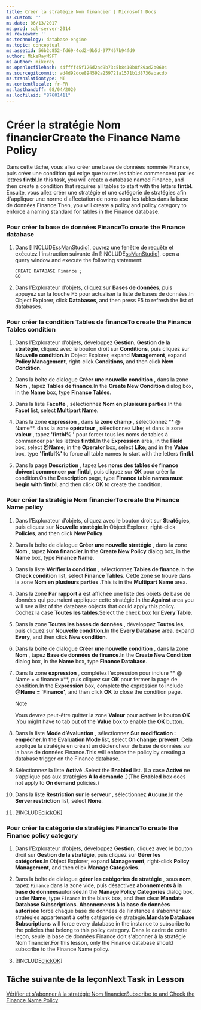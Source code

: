 ```yaml
---
title: Créer la stratégie Nom financier | Microsoft Docs
ms.custom: ''
ms.date: 06/13/2017
ms.prod: sql-server-2014
ms.reviewer: ''
ms.technology: database-engine
ms.topic: conceptual
ms.assetid: 56b2c852-fd69-4cd2-9b5d-977467b94fd9
author: MikeRayMSFT
ms.author: mikeray
ms.openlocfilehash: 44ffff45f126d2ad9b73c5b8410b8f89ad2b0604
ms.sourcegitcommit: ad4d92dce894592a259721a1571b1d8736abacdb
ms.translationtype: MT
ms.contentlocale: fr-FR
ms.lasthandoff: 08/04/2020
ms.locfileid: "87601411"
---
```

# <a name="create-the-finance-name-policy"></a><span data-ttu-id="04ffe-102">Créer la stratégie Nom financier</span><span class="sxs-lookup"><span data-stu-id="04ffe-102">Create the Finance Name Policy</span></span>
  <span data-ttu-id="04ffe-103"> Dans cette tâche, vous allez créer une base de données nommée Finance, puis créer une condition qui exige que toutes les tables commencent par les lettres **fintbl**.</span><span class="sxs-lookup"><span data-stu-id="04ffe-103">In this task, you will create a database named Finance, and then create a condition that requires all tables to start with the letters **fintbl**.</span></span> <span data-ttu-id="04ffe-104">Ensuite, vous allez créer une stratégie et une catégorie de stratégies afin d'appliquer une norme d'affectation de noms pour les tables dans la base de données Finance.</span><span class="sxs-lookup"><span data-stu-id="04ffe-104">Then, you will create a policy and policy category to enforce a naming standard for tables in the Finance database.</span></span>  
  
### <a name="to-create-the-finance-database"></a><span data-ttu-id="04ffe-105">Pour créer la base de données Finance</span><span class="sxs-lookup"><span data-stu-id="04ffe-105">To create the Finance database</span></span>  
  
1.  <span data-ttu-id="04ffe-106">Dans [!INCLUDE[ssManStudio](../../includes/ssmanstudio-md.md)], ouvrez une fenêtre de requête et exécutez l'instruction suivante :</span><span class="sxs-lookup"><span data-stu-id="04ffe-106">In [!INCLUDE[ssManStudio](../../includes/ssmanstudio-md.md)], open a query window and execute the following statement:</span></span>  
  
    ```  
    CREATE DATABASE Finance ;  
    GO  
    ```  
  
2.  <span data-ttu-id="04ffe-107">Dans l’Explorateur d’objets, cliquez sur **Bases de données**, puis appuyez sur la touche F5 pour actualiser la liste de bases de données.</span><span class="sxs-lookup"><span data-stu-id="04ffe-107">In Object Explorer, click **Databases**, and then press F5 to refresh the list of databases.</span></span>  
  
### <a name="to-create-the-finance-tables-condition"></a><span data-ttu-id="04ffe-108">Pour créer la condition Tables de finance</span><span class="sxs-lookup"><span data-stu-id="04ffe-108">To create the Finance Tables condition</span></span>  
  
1.  <span data-ttu-id="04ffe-109">Dans l’Explorateur d’objets, développez **Gestion**, **Gestion de la stratégie**, cliquez avec le bouton droit sur **Conditions**, puis cliquez sur **Nouvelle condition**.</span><span class="sxs-lookup"><span data-stu-id="04ffe-109">In Object Explorer, expand **Management**, expand **Policy Management**, right-click **Conditions**, and then click **New Condition**.</span></span>  
  
2.  <span data-ttu-id="04ffe-110">Dans la boîte de dialogue **Créer une nouvelle condition** , dans la zone **Nom** , tapez **Tables de finance**.</span><span class="sxs-lookup"><span data-stu-id="04ffe-110">In the **Create New Condition** dialog box, in the **Name** box, type **Finance Tables**.</span></span>  
  
3.  <span data-ttu-id="04ffe-111">Dans la liste **Facette** , sélectionnez **Nom en plusieurs parties**.</span><span class="sxs-lookup"><span data-stu-id="04ffe-111">In the **Facet** list, select **Multipart Name**.</span></span>  
  
4.  <span data-ttu-id="04ffe-112">Dans la zone **expression** , dans la **zone champ** , sélectionnez \*\* \@ Name\*\*. dans la zone **opérateur** , sélectionnez **Like**; et dans la zone **valeur** , tapez **'fintbl% '** pour forcer tous les noms de tables à commencer par les lettres **fintbl**.</span><span class="sxs-lookup"><span data-stu-id="04ffe-112">In the **Expression** area, in the **Field** box, select **\@Name**; in the **Operator** box, select **Like**; and in the **Value** box, type **'fintbl%'** to force all table names to start with the letters **fintbl**.</span></span>  
  
5.  <span data-ttu-id="04ffe-113">Dans la page **Description** , tapez **Les noms des tables de finance doivent commencer par fintbl**, puis cliquez sur **OK** pour créer la condition.</span><span class="sxs-lookup"><span data-stu-id="04ffe-113">On the **Description** page, type **Finance table names must begin with fintbl**, and then click **OK** to create the condition.</span></span>  
  
### <a name="to-create-the-finance-name-policy"></a><span data-ttu-id="04ffe-114">Pour créer la stratégie Nom financier</span><span class="sxs-lookup"><span data-stu-id="04ffe-114">To create the Finance Name policy</span></span>  
  
1.  <span data-ttu-id="04ffe-115">Dans l’Explorateur d’objets, cliquez avec le bouton droit sur **Stratégies**, puis cliquez sur **Nouvelle stratégie**.</span><span class="sxs-lookup"><span data-stu-id="04ffe-115">In Object Explorer, right-click **Policies**, and then click **New Policy**.</span></span>  
  
2.  <span data-ttu-id="04ffe-116">Dans la boîte de dialogue **Créer une nouvelle stratégie** , dans la zone **Nom** , tapez **Nom financier**.</span><span class="sxs-lookup"><span data-stu-id="04ffe-116">In the **Create New Policy** dialog box, in the **Name** box, type **Finance Name**.</span></span>  
  
3.  <span data-ttu-id="04ffe-117">Dans la liste **Vérifier la condition** , sélectionnez **Tables de finance**.</span><span class="sxs-lookup"><span data-stu-id="04ffe-117">In the **Check condition** list, select **Finance Tables**.</span></span> <span data-ttu-id="04ffe-118">Cette zone se trouve dans la zone **Nom en plusieurs parties** .</span><span class="sxs-lookup"><span data-stu-id="04ffe-118">This is in the **Multipart Name** area.</span></span>  
  
4.  <span data-ttu-id="04ffe-119">Dans la zone **Par rapport à** est affichée une liste des objets de base de données qui pourraient appliquer cette stratégie.</span><span class="sxs-lookup"><span data-stu-id="04ffe-119">In the **Against** area you will see a list of the database objects that could apply this policy.</span></span> <span data-ttu-id="04ffe-120">Cochez la case **Toutes les tables**.</span><span class="sxs-lookup"><span data-stu-id="04ffe-120">Select the check box for **Every Table**.</span></span>  
  
5.  <span data-ttu-id="04ffe-121">Dans la zone **Toutes les bases de données** , développez **Toutes les**, puis cliquez sur **Nouvelle condition**.</span><span class="sxs-lookup"><span data-stu-id="04ffe-121">In the **Every Database** area, expand **Every**, and then click **New condition**.</span></span>  
  
6.  <span data-ttu-id="04ffe-122">Dans la boîte de dialogue **Créer une nouvelle condition** , dans la zone **Nom** , tapez **Base de données de finance**.</span><span class="sxs-lookup"><span data-stu-id="04ffe-122">In the **Create New Condition** dialog box, in the **Name** box, type **Finance Database**.</span></span>  
  
7.  <span data-ttu-id="04ffe-123">Dans la zone **expression** , complétez l’expression pour inclure \*\* \@ Name = « finance »\*\*, puis cliquez sur **OK** pour fermer la page de condition.</span><span class="sxs-lookup"><span data-stu-id="04ffe-123">In the **Expression** box, complete the expression to include **\@Name = 'Finance'**, and then click **OK** to close the condition page.</span></span>  
  
    > [!NOTE]  
    >  <span data-ttu-id="04ffe-124">Vous devrez peut-être quitter la zone **Valeur** pour activer le bouton **OK** .</span><span class="sxs-lookup"><span data-stu-id="04ffe-124">You might have to tab out of the **Value** box to enable the **OK** button.</span></span>  
  
8.  <span data-ttu-id="04ffe-125">Dans la liste **Mode d’évaluation** , sélectionnez **Sur modification : empêcher**.</span><span class="sxs-lookup"><span data-stu-id="04ffe-125">In the **Evaluation Mode** list, select **On change: prevent**.</span></span> <span data-ttu-id="04ffe-126">Cela applique la stratégie en créant un déclencheur de base de données sur la base de données Finance.</span><span class="sxs-lookup"><span data-stu-id="04ffe-126">This will enforce the policy by creating a database trigger on the Finance database.</span></span>  
  
9. <span data-ttu-id="04ffe-127">Sélectionnez la liste **Activé** .</span><span class="sxs-lookup"><span data-stu-id="04ffe-127">Select the **Enabled** list.</span></span> <span data-ttu-id="04ffe-128">(La case **Activé** ne s’applique pas aux stratégies **À la demande** .)</span><span class="sxs-lookup"><span data-stu-id="04ffe-128">(The **Enabled** box does not apply to **On demand** policies.)</span></span>  
  
10. <span data-ttu-id="04ffe-129">Dans la liste **Restriction sur le serveur** , sélectionnez **Aucune**.</span><span class="sxs-lookup"><span data-stu-id="04ffe-129">In the **Server restriction** list, select **None**.</span></span>  
  
11. [!INCLUDE[clickOK](../../includes/clickok-md.md)]  
  
### <a name="to-create-the-finance-policy-category"></a><span data-ttu-id="04ffe-130">Pour créer la catégorie de stratégies Finance</span><span class="sxs-lookup"><span data-stu-id="04ffe-130">To create the Finance policy category</span></span>  
  
1.  <span data-ttu-id="04ffe-131">Dans l’Explorateur d’objets, développez **Gestion**, cliquez avec le bouton droit sur **Gestion de la stratégie**, puis cliquez sur **Gérer les catégories**.</span><span class="sxs-lookup"><span data-stu-id="04ffe-131">In Object Explorer, expand **Management**, right-click **Policy Management**, and then click **Manage Categories**.</span></span>  
  
2.  <span data-ttu-id="04ffe-132">Dans la boîte de dialogue **gérer les catégories de stratégie** , sous **nom**, tapez `Finance` dans la zone vide, puis désactivez **abonnements à la base de données**autorisée.</span><span class="sxs-lookup"><span data-stu-id="04ffe-132">In the **Manage Policy Categories** dialog box, under **Name**, type `Finance` in the blank box, and then clear **Mandate Database Subscriptions**.</span></span> <span data-ttu-id="04ffe-133">**Abonnements à la base de données autorisée** force chaque base de données de l’instance à s’abonner aux stratégies appartenant à cette catégorie de stratégie.</span><span class="sxs-lookup"><span data-stu-id="04ffe-133">**Mandate Database Subscriptions** will force every database in the instance to subscribe to the policies that belong to this policy category.</span></span> <span data-ttu-id="04ffe-134">Dans le cadre de cette leçon, seule la base de données Finance doit s'abonner à la stratégie Nom financier.</span><span class="sxs-lookup"><span data-stu-id="04ffe-134">For this lesson, only the Finance database should subscribe to the Finance Name policy.</span></span>  
  
3.  [!INCLUDE[clickOK](../../includes/clickok-md.md)]  
  
## <a name="next-task-in-lesson"></a><span data-ttu-id="04ffe-135">Tâche suivante de la leçon</span><span class="sxs-lookup"><span data-stu-id="04ffe-135">Next Task in Lesson</span></span>  
 [<span data-ttu-id="04ffe-136">Vérifier et s'abonner à la stratégie Nom financier</span><span class="sxs-lookup"><span data-stu-id="04ffe-136">Subscribe to and Check the Finance Name Policy</span></span>](lesson-2-2-subscribe-to-and-check-the-finance-name-policy.md)  
  
  
